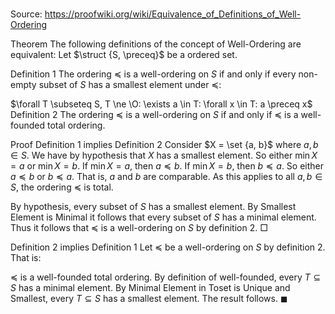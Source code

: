 # 

Source: https://proofwiki.org/wiki/Equivalence_of_Definitions_of_Well-Ordering



Theorem
The following definitions of the concept of Well-Ordering are equivalent:
Let $\struct {S, \preceq}$ be a ordered set.

Definition 1
The ordering $\preceq$ is a well-ordering on $S$ if and only if every non-empty subset of $S$ has a smallest element under $\preceq$:

$\forall T \subseteq S, T \ne \O: \exists a \in T: \forall x \in T: a \preceq x$
Definition 2
The ordering $\preceq$ is a well-ordering on $S$ if and only if $\preceq$ is a well-founded total ordering.


Proof
Definition 1 implies Definition 2
Consider $X = \set {a, b}$ where $a, b \in S$.
We have by hypothesis that $X$ has a smallest element.
So either $\min X = a$ or $\min X = b$.
If $\min X = a$, then $a \preceq b$.
If $\min X = b$, then $b \preceq a$.
So either $a \preceq b$ or $b \preceq a$.
That is, $a$ and $b$ are comparable.
As this applies to all $a, b \in S$, the ordering $\preceq$ is total.

By hypothesis, every subset of $S$ has a smallest element.
By Smallest Element is Minimal it follows that every subset of $S$ has a minimal element.
Thus it follows that $\preceq$ is a well-ordering on $S$ by definition 2.
$\Box$


Definition 2 implies Definition 1
Let $\preceq$ be a well-ordering on $S$ by definition 2.
That is:

$\preceq$ is a well-founded total ordering.
By definition of well-founded, every $T \subseteq S$ has a minimal element.
By Minimal Element in Toset is Unique and Smallest, every $T \subseteq S$ has a smallest element.
The result follows.
$\blacksquare$





